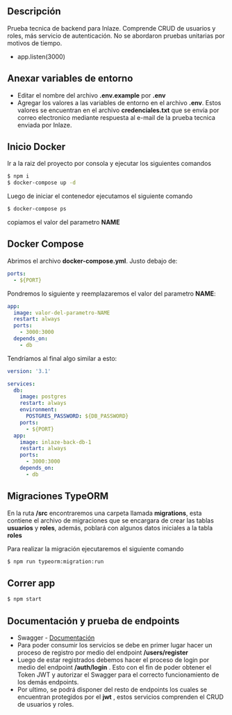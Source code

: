 ## Descripción

Prueba tecnica de backend para Inlaze.
Comprende CRUD de usuarios y roles, más servicio de autenticación.
No se abordaron pruebas unitarias por motivos de tiempo.

- app.listen(3000)

## Anexar variables de entorno

- Editar el nombre del archivo **.env.example** por **.env**
- Agregar los valores a las variables de entorno en el archivo **.env**. Estos valores se encuentran en el archivo **credenciales.txt** que se envía por correo electronico mediante respuesta al e-mail de la prueba tecnica enviada por Inlaze.

## Inicio Docker

Ir a la raiz del proyecto por consola y ejecutar los siguientes comandos

```bash
$ npm i
$ docker-compose up -d
```

Luego de iniciar el contenedor ejecutamos el siguiente comando

```bash
$ docker-compose ps
```

copiamos el valor del parametro **NAME**

## Docker Compose

Abrimos el archivo **docker-compose.yml**.
Justo debajo de:

```yaml
ports:
  - ${PORT}
```

Pondremos lo siguiente y reemplazaremos el valor del parametro **NAME**:

```yaml
app:
  image: valor-del-parametro-NAME
  restart: always
  ports:
    - 3000:3000
  depends_on:
    - db
```

Tendríamos al final algo similar a esto:

```yaml
version: '3.1'

services:
  db:
    image: postgres
    restart: always
    environment:
      POSTGRES_PASSWORD: ${DB_PASSWORD}
    ports:
      - ${PORT}
  app:
    image: inlaze-back-db-1
    restart: always
    ports:
      - 3000:3000
    depends_on:
      - db
```

## Migraciones TypeORM

En la ruta **/src** encontraremos una carpeta llamada **migrations**, esta contiene el archivo de migraciones que se encargara de crear las tablas **usuarios** y **roles**, además, poblará con algunos datos iniciales a la tabla **roles**

Para realizar la migración ejecutaremos el siguiente comando

```bash
$ npm run typeorm:migration:run
```

## Correr app

```bash
$ npm start
```

## Documentación y prueba de endpoints

- Swagger - [Documentación](http://localhost:3000/docs#/)
- Para poder consumir los servicios se debe en primer lugar hacer un proceso de registro por medio del endpoint **/users/register**
- Luego de estar registrados debemos hacer el proceso de login por medio del endpoint **/auth/login** . Esto con el fin de poder obtener el Token JWT y autorizar el Swagger para el correcto funcionamiento de los demás endpoints.
- Por ultimo, se podrá disponer del resto de endpoints los cuales se encuentran protegidos por el **jwt** , estos servicios comprenden el CRUD de usuarios y roles.
